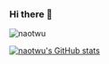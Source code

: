 ### Hi there 👋

<p align="left"> <img src="https://komarev.com/ghpvc/?username=naotwu&label=Profile%20views&color=0e75b6&style=flat" alt="naotwu" /> </p>

[![naotwu's GitHub stats](https://github-readme-stats.vercel.app/api?username=naotwu&count_private=true&show_icons=true)](https://github.com/anuraghazra/github-readme-stats)
<!--
**naotwu/naotwu** is a ✨ _special_ ✨ repository because its `README.md` (this file) appears on your GitHub profile.

Here are some ideas to get you started:

- 🔭 I’m currently working on ...
- 🌱 I’m currently learning ...
- 👯 I’m looking to collaborate on ...
- 🤔 I’m looking for help with ...
- 💬 Ask me about ...
- 📫 How to reach me: ...
- 😄 Pronouns: ...
- ⚡ Fun fact: ...
-->
